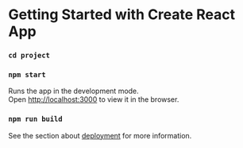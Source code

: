 # Getting Started with Create React App
### `cd project`
### `npm start`
Runs the app in the development mode.\
Open [http://localhost:3000](http://localhost:3000) to view it in the browser.
### `npm run build`
See the section about [deployment](https://facebook.github.io/create-react-app/docs/deployment) for more information.
 